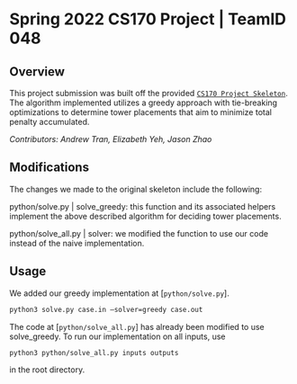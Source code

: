 # Spring 2022 CS170 Project | TeamID 048 

## Overview 

This project submission was built off the provided [`CS170 Project Skeleton`](https://github.com/Berkeley-CS170/project-sp22-skeleton). The algorithm implemented utilizes a greedy approach with tie-breaking optimizations to determine tower placements that aim to minimize total penalty accumulated.

_Contributors: Andrew Tran, Elizabeth Yeh, Jason Zhao_

## Modifications

The changes we made to the original skeleton include the following:

python/solve.py | solve_greedy: this function and its associated helpers implement the above described algorithm for deciding tower placements.

python/solve_all.py | solver: we modified the function to use our code instead of the naive implementation.

## Usage 

We added our greedy implementation at [`python/solve.py`].
```bash
python3 solve.py case.in –solver=greedy case.out
```

The code at [`python/solve_all.py`] has already been modified to use solve_greedy. To run our implementation on all inputs, use
```bash
python3 python/solve_all.py inputs outputs
```
in the root directory.

